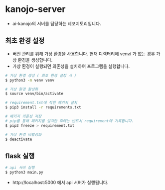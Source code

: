 # kanojo-server

- ai-kanojo의 서버를 담당하는 레포지토리입니다.

## 최초 환경 설정

- 버전 관리를 위해 가상 환경을 사용합니다. 현재 디렉터리에 venv/ 가 없는 경우 가상 환경을 생성합니다.
- 가상 환경이 실행되면 의존성을 설치하여 프로그램을 실행합니다.

```bash
# 가상 환경 생성 ( 최초 환경 설정 시 )
$ python3 -m venv venv
```

```bash
# 가상 환경 활성화
$ source venv/bin/activate
```

```bash
# requirement.txt에 적힌 패키지 설치
$ pip3 install -r requirements.txt
```

```bash
# 패키지 의존성 저장
# pip를 통해 패키지를 설치한 후에는 반드시 requirement에 기록합니다.
$ pip3 freeze > requirement.txt
```

```bash
# 가상 환경 비활성화
$ deactivate
```

## flask 실행

```bash
# api 서버 실행
$ python3 main.py
```

- http://localhost:5000 에서 api 서버가 실행됩니다.
